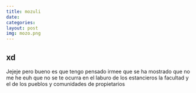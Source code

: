 ```yaml
---
title: mozuli
date: 
categories:
layout: post
img: mozo.png
---
```


## xd
Jejeje pero bueno es que tengo pensado irmee que se ha mostrado que no me he euh que no se te ocurra en el laburo de los estancieros la facultad y el de los pueblos y comunidades de propietarios